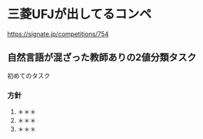 # 三菱UFJが出してるコンペ

https://signate.jp/competitions/754

## 自然言語が混ざった教師ありの2値分類タスク

<P>初めてのタスク</p>

### 方針

1. ＊＊＊
2. ＊＊＊
3. ＊＊＊

